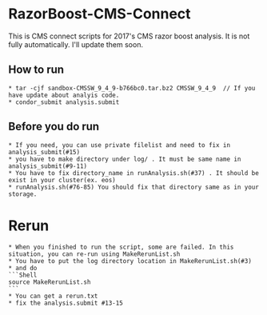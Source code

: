 # RazorBoost-CMS-Connect

This is CMS connect scripts for 2017's CMS razor boost analysis. It is not fully automatically. I'll update them soon.

## How to run
	* tar -cjf sandbox-CMSSW_9_4_9-b766bc0.tar.bz2 CMSSW_9_4_9  // If you have update about analyis code.
	* condor_submit analysis.submit

## Before you do run
	* If you need, you can use private filelist and need to fix in analysis_submit(#15)
	* you have to make directory under log/ . It must be same name in analysis_submit(#9-11)
	* You have to fix directory_name in runAnalysis.sh(#37) . It should be exist in your cluster(ex. eos)
	* runAnalysis.sh(#76-85) You should fix that directory same as in your storage.
	
# Rerun
	* When you finished to run the script, some are failed. In this situation, you can re-run using MakeRerunList.sh
	* You have to put the log directory location in MakeRerunList.sh(#3)
	* and do 
	```Shell
	source MakeRerunList.sh
	```
	* You can get a rerun.txt
	* fix the analysis.submit #13-15
